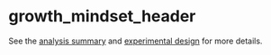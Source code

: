 growth_mindset_header
=====================

See the [analysis summary][analysis doc] and [experimental
design][design doc] for more details.

[analysis doc]: https://docs.google.com/document/d/1lcPrBLyfXViGWC0G-Ps-XOwNDyQ7a_ZMHFZxPKZjKEg/edit#
[design doc]: https://docs.google.com/document/d/1k4pBFsm3t2VQ9NOB3OstJKnO7Gm8u1Y8dqEbWzxQ8LM/edit
